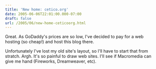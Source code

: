```yaml
---
title: 'New home: cetico.org'
date: 2005-06-06T22:01:00.000-07:00
draft: false
url: /2005/06/new-home-ceticoorg.html
---
```


Great. As GoDaddy's prices are so low, I've decided to pay for a web hosting (so cheap!) and host this blog there.  
  
Unfortunately I've lost my old site's layout, so I'll have to start that from stratch. Argh. It's so painful to draw web sites. I'll see if Macromedia can give me hand (Fireworks, Dreamweaver, etc).